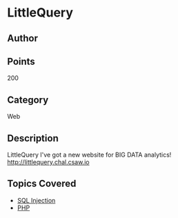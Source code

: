 # LittleQuery
## Author

## Points
200 
## Category
Web
## Description
LittleQuery I've got a new website for BIG DATA analytics!
http://littlequery.chal.csaw.io
## Topics Covered

- [SQL Injection](/web-exploitation/sql-injection/what-is-sql-injection/)
- [PHP](/web-exploitation/php/what-is-php/)
